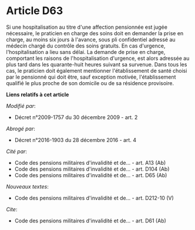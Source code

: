 # Article D63

Si une hospitalisation au titre d'une affection pensionnée est jugée nécessaire, le praticien en charge des soins doit en
demander la prise en charge, au moins six jours à l'avance, sous pli confidentiel adressé au médecin chargé du contrôle des
soins gratuits. En cas d'urgence, l'hospitalisation a lieu sans délai. La demande de prise en charge, comportant les raisons
de l'hospitalisation d'urgence, est alors adressée au plus tard dans les quarante-huit heures suivant sa survenue. Dans tous
les cas, le praticien doit également mentionner l'établissement de santé choisi par le pensionné qui doit être, sauf
exception motivée, l'établissement qualifié le plus proche de son domicile ou de sa résidence provisoire.

**Liens relatifs à cet article**

_Modifié par_:

  - Décret n°2009-1757 du 30 décembre 2009 - art. 2

_Abrogé par_:

  - Décret n°2016-1903 du 28 décembre 2016 - art. 4

_Cité par_:

  - Code des pensions militaires d'invalidité et de... - art. A13 (Ab)
  - Code des pensions militaires d'invalidité et de... - art. D104 (Ab)
  - Code des pensions militaires d'invalidité et de... - art. D65 (Ab)

_Nouveaux textes_:

  - Code des pensions militaires d'invalidité et de... - art. D212-10 (V)

_Cite_:

  - Code des pensions militaires d'invalidité et de... - art. D61 (Ab)
